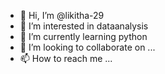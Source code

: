 - 👋 Hi, I’m @likitha-29
- 👀 I’m interested in dataanalysis
- 🌱 I’m currently learning python
- 💞️ I’m looking to collaborate on ...
- 📫 How to reach me ...

<!---
likitha-29/likitha-29 is a ✨ special ✨ repository because its `README.md` (this file) appears on your GitHub profile.
You can click the Preview link to take a look at your changes.
--->
